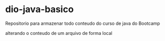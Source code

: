# dio-java-basico
Repositorio para armazenar todo conteudo do curso de java do Bootcamp

alterando o conteudo de um arquivo de forma local